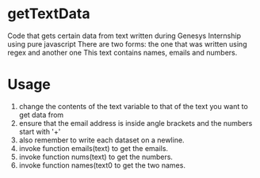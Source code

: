 # getTextData
Code that gets certain data from text written during Genesys Internship using pure javascript
There are two forms: the one that was written using regex and another one
This text contains names, emails and numbers.

# Usage
1. change the contents of the text variable to that of the text you want to get data from
2. ensure that the email address is inside angle brackets and the numbers start with '+'
3. also remember to write each dataset on a newline.
4. invoke function emails(text) to get the emails.
5. invoke function nums(text) to get the numbers.
6. invoke function names(text0 to get the two names.
